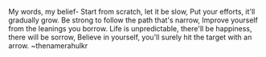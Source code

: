
My words, my belief-
Start from scratch, let it be slow,
Put your efforts, it'll gradually grow.
Be strong to follow the path that's narrow,
Improve yourself from the leanings you borrow.
Life is unpredictable, there'll be happiness, there will be sorrow,
Believe in yourself, you'll surely hit the target with an arrow.
 ~thenamerahulkr
